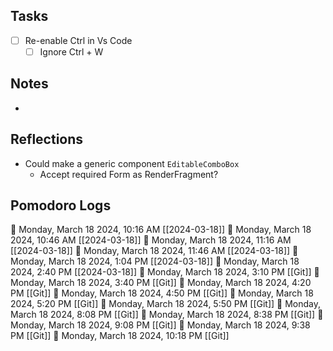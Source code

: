 ## Tasks

- [ ] Re-enable Ctrl in Vs Code
	- [ ] Ignore Ctrl + W

## Notes

- 

## Reflections

-  Could make a generic component `EditableComboBox`
	- Accept required Form as RenderFragment?

## Pomodoro Logs


🍅 Monday, March 18 2024, 10:16 AM [[2024-03-18]]
🍅 Monday, March 18 2024, 10:46 AM [[2024-03-18]]
🍅 Monday, March 18 2024, 11:16 AM [[2024-03-18]]
🍅 Monday, March 18 2024, 11:46 AM [[2024-03-18]]
🍅 Monday, March 18 2024, 1:04 PM [[2024-03-18]]🍅 Monday, March 18 2024, 2:40 PM [[2024-03-18]]🍅 Monday, March 18 2024, 3:10 PM [[Git]]🍅 Monday, March 18 2024, 3:40 PM [[Git]]🍅 Monday, March 18 2024, 4:20 PM [[Git]]🍅 Monday, March 18 2024, 4:50 PM [[Git]]🍅 Monday, March 18 2024, 5:20 PM [[Git]]🍅 Monday, March 18 2024, 5:50 PM [[Git]]🍅 Monday, March 18 2024, 8:08 PM [[Git]]🍅 Monday, March 18 2024, 8:38 PM [[Git]]🍅 Monday, March 18 2024, 9:08 PM [[Git]]🍅 Monday, March 18 2024, 9:38 PM [[Git]]🍅 Monday, March 18 2024, 10:18 PM [[Git]]